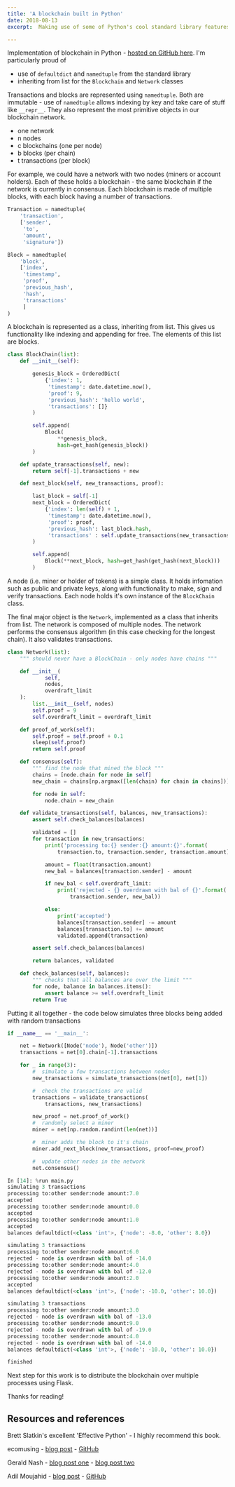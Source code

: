 ```yaml
---
title: 'A blockchain built in Python'
date: 2018-08-13
excerpt:  Making use of some of Python's cool standard library features.

---
```


Implementation of blockchain in Python - [hosted on GitHub here](https://github.com/ADGEfficiency/blockchain).  I'm particularly proud of

- use of `defaultdict` and `namedtuple` from the standard library
- inheriting from list for the `Blockchain` and `Network` classes

Transactions and blocks are represented using `namedtuple`.  Both are immutable - use of `namedtuple` allows indexing by key and take care of stuff like `__repr__`.  They also represent the most primitive objects in our blockchain network.

- one network
- n nodes 
- c blockchains (one per node)
- b blocks (per chain)
- t transactions (per block)

For example, we could have a network with two nodes (miners or account holders).  Each of these holds a blockchain - the same blockchain if the network is currently in consensus.  Each blockchain is made of multiple blocks, with each block having a number of transactions.

```python
Transaction = namedtuple(
    'transaction',
    ['sender',
     'to',
     'amount',
     'signature'])

Block = namedtuple(
    'block',
    ['index',
     'timestamp',
     'proof',
     'previous_hash',
     'hash',
     'transactions'
     ]
)
```

A blockchain is represented as a class, inheriting from list.  This gives us functionality like indexing and appending for free.  The elements of this list are blocks.  

```python
class BlockChain(list):
    def __init__(self):

        genesis_block = OrderedDict(
            {'index': 1,
             'timestamp': date.datetime.now(),
             'proof': 9,
             'previous_hash': 'hello world',
             'transactions': []}
        )

        self.append(
            Block(
                **genesis_block,
                hash=get_hash(genesis_block))
        )

    def update_transactions(self, new):
        return self[-1].transactions + new

    def next_block(self, new_transactions, proof):

        last_block = self[-1]
        next_block = OrderedDict(
            {'index': len(self) + 1,
             'timestamp': date.datetime.now(),
             'proof': proof,
             'previous_hash': last_block.hash,
             'transactions' : self.update_transactions(new_transactions)}
        )

        self.append(
            Block(**next_block, hash=get_hash(get_hash(next_block)))
        )
```

A node (i.e. miner or holder of tokens) is a simple class.  It holds infomation such as public and private keys, along with functionality to make, sign and verify transactions.  Each node holds it's own instance of the `BlockChain` class.

The final major object is the `Network`, implemented as a class that inherits from list.  The network is composed of multiple nodes.  The network performs the consensus algorithm (in this case checking for the longest chain).  It also validates transactions.

```python
class Network(list):
    """ should never have a BlockChain - only nodes have chains """

    def __init__(
            self,
            nodes,
            overdraft_limit
    ):
        list.__init__(self, nodes)
        self.proof = 9
        self.overdraft_limit = overdraft_limit

    def proof_of_work(self):
        self.proof = self.proof + 0.1
        sleep(self.proof)
        return self.proof

    def consensus(self):
        """ find the node that mined the block """
        chains = [node.chain for node in self]
        new_chain = chains[np.argmax([len(chain) for chain in chains])]

        for node in self:
            node.chain = new_chain

    def validate_transactions(self, balances, new_transactions):
        assert self.check_balances(balances)

        validated = []
        for transaction in new_transactions:
            print('processing to:{} sender:{} amount:{}'.format(
                transaction.to, transaction.sender, transaction.amount))

            amount = float(transaction.amount)
            new_bal = balances[transaction.sender] - amount

            if new_bal < self.overdraft_limit:
                print('rejected - {} overdrawn with bal of {}'.format(
                    transaction.sender, new_bal))

            else:
                print('accepted')
                balances[transaction.sender] -= amount
                balances[transaction.to] += amount
                validated.append(transaction)

        assert self.check_balances(balances)

        return balances, validated

    def check_balances(self, balances):
        """ checks that all balances are over the limit """
        for node, balance in balances.items():
            assert balance >= self.overdraft_limit
        return True
```

Putting it all together - the code below simulates three blocks being added with random transactions

```python
if __name__ == '__main__':

    net = Network([Node('node'), Node('other')])
    transactions = net[0].chain[-1].transactions

    for _ in range(3):
        #  simulate a few transactions between nodes
        new_transactions = simulate_transactions(net[0], net[1])

        #  check the transactions are valid
        transactions = validate_transactions(
            transactions, new_transactions)

        new_proof = net.proof_of_work()
        #  randomly select a miner
        miner = net[np.random.randint(len(net))]

        #  miner adds the block to it's chain
        miner.add_next_block(new_transactions, proof=new_proof)

        #  update other nodes in the network
        net.consensus()
```

```python
In [14]: %run main.py
simulating 3 transactions
processing to:other sender:node amount:7.0
accepted
processing to:other sender:node amount:0.0
accepted
processing to:other sender:node amount:1.0
accepted
balances defaultdict(<class 'int'>, {'node': -8.0, 'other': 8.0})

simulating 3 transactions
processing to:other sender:node amount:6.0
rejected - node is overdrawn with bal of -14.0
processing to:other sender:node amount:4.0
rejected - node is overdrawn with bal of -12.0
processing to:other sender:node amount:2.0
accepted
balances defaultdict(<class 'int'>, {'node': -10.0, 'other': 10.0})

simulating 3 transactions
processing to:other sender:node amount:3.0
rejected - node is overdrawn with bal of -13.0
processing to:other sender:node amount:9.0
rejected - node is overdrawn with bal of -19.0
processing to:other sender:node amount:4.0
rejected - node is overdrawn with bal of -14.0
balances defaultdict(<class 'int'>, {'node': -10.0, 'other': 10.0})

finished
```

Next step for this work is to distribute the blockchain over multiple processes using Flask.

Thanks for reading!

## Resources and references

Brett Slatkin's excellent 'Effective Python' - I highly recommend this book. 

ecomusing - [blog post](http://ecomunsing.com/build-your-own-blockchain) - [GitHub](https://github.com/emunsing/tutorials/blob/master/BuildYourOwnBlockchain.ipynb)

Gerald Nash - [blog post one](https://medium.com/crypto-currently/lets-build-the-tiniest-blockchain-e70965a248b) - [blog post two](https://medium.com/crypto-currently/lets-make-the-tiniest-blockchain-bigger-ac360a328f4d)

Adil Moujahid - [blog post](http://adilmoujahid.com/posts/2018/03/intro-blockchain-bitcoin-python/) - [GitHub](https://github.com/adilmoujahid/blockchain-python-tutorial)

